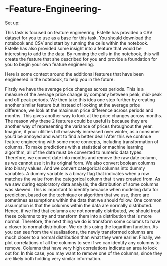 # -Feature-Engineering-
Set up: 

This task is focused on feature engineering, Estelle has provided a CSV dataset for you to use as a base for this task.
You should download the notebook and CSV and start by running the cells within the notebook.
Estelle has also provided some insight into a feature that would be interesting to add to the data. By running the cells in the notebook, this will create the feature that she described for you and provide a foundation for you to begin your own feature engineering.

Here is some context around the additional features that have been engineered in the notebook, to help you in the future:

Firstly we have the average price changes across periods. This is a measure of the average price change by company between peak, mid-peak and off peak periods. 
We then take this idea one step further by creating another similar feature but instead of looking at the average price difference, we look at the maximum price difference across periods and months. This gives another way to look at the price changes across months.
The reason why these 2 features could be useful is because they are another way of representing the variance of prices throughout the year. Imagine, if your utilities bill massively increased over winter, as a consumer you’d be annoyed and want to find a better deal!
After this we continue feature engineering with some more concepts, including transformation of columns.
To make predictions with a statistical or machine learning algorithm, all of the data must be converted to numeric data types.
Therefore, we convert date into months and remove the raw date column, as we cannot use it in its original form.
We also convert boolean columns into binary values.
And we convert categorical columns into dummy variables. A dummy variable is a binary flag that indicates when a row matches the value from the categorical column that it was created from.
As we saw during exploratory data analysis, the distribution of some columns was skewed. This is important to identify because when modeling data for prediction, based on the technique or algorithm that we use, there are sometimes assumptions within the data that we should follow.
One common assumption is that the columns within the data are normally distributed. Hence, if we find that columns are not normally distributed, we should treat these columns to try and transform them into a distribution that is more normal.
Therefore, the next thing we do is transform some columns to have a closer to normal distribution. We do this using the logarithm function. As you can see from the visualisations, the newly transformed columns are much closer to a normal distribution than what they were earlier.
Finally, we plot correlations of all the columns to see if we can identify any columns to remove. Columns that have very high correlations indicate an area to look out for. In this case, you may want to remove one of the columns, since they are likely both holding very similar information.
